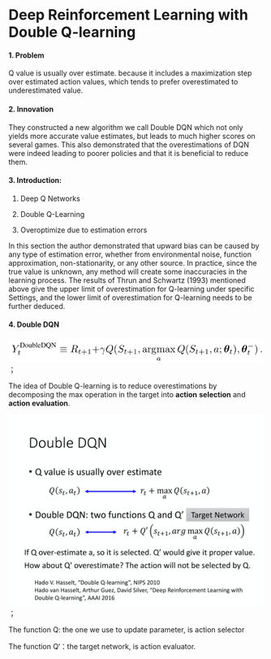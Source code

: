 # Deep Reinforcement Learning with Double Q-learning

#### 1. Problem

Q value is usually over estimate. because it includes a maximization step over estimated action values, which tends to
prefer overestimated to underestimated value.

#### 2. Innovation

They  constructed a new algorithm we call Double DQN which not only yields more accurate value estimates, but leads to much higher scores on several games. This also demonstrated that the overestimations of DQN were indeed leading to poorer policies and that it is beneficial to reduce them.

#### 3. Introduction:

1. Deep Q Networks

2. Double Q-Learning

3.  Overoptimize due to estimation errors

   In this section the author demonstrated that upward bias can be caused by any type of estimation error, whether from environmental noise, function approximation, non-stationarity, or any other source. In practice, since the true value is unknown, any method will create some inaccuracies in the learning process. The results of Thrun and Schwartz (1993) mentioned above give the upper limit of overestimation for Q-learning under specific Settings, and the lower limit of overestimation for Q-learning needs to be further deduced.

#### 4. Double DQN

![image](https://github.com/XXXXX-HZ/Note-for-Key-Papers-in-Deep-RL/blob/main/img/2.27.2021/1.png)；

The idea of Double Q-learning is to reduce overestimations by decomposing the max operation in the target into **action**
**selection** and **action evaluation**.

![image](https://github.com/XXXXX-HZ/Note-for-Key-Papers-in-Deep-RL/blob/main/img/2.27.2021/2.png)；

 The function Q: the one we use to update parameter, is action selector

The function Q‘：the target network,  is action evaluator.



#### 

